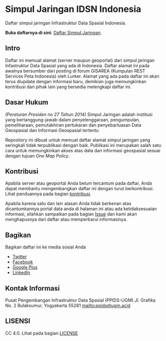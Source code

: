 # Simpul Jaringan IDSN Indonesia
Daftar simpul jaringan Infrastruktur Data Spasial Indonesia.

**Buka daftarnya di sini**: [Daftar Simpul Jaringan](/daftar-simpul-jaringan.md).

## Intro
Daftar ini memuat alamat (server maupun geoportal) dari simpul jaringan Infastruktur Data Spasial yang ada di Indonesia. Daftar alamat ini pada awalnya bersumber dari posting di forum GISAREA (Kumpulan REST Services Peta Indonesia) oleh Lurker. Alamat yang ada pada daftar ini akan terus diupdate dengan informasi baru, demikian juga memungkinkan kontribusi dari pihak lain yang bersedia melengkapi daftar ini.

## Dasar Hukum
*(Peraturan Presiden no 27 Tahun 2014)* Simpul Jaringan adalah institusi yang bertanggung-jawab dalam penyelenggaraan, pengumpulan, pemeliharaan, pemutakhiran pertukaran dan penyebarluasan Data Geospasial dan Informasi Geospasial tertentu

Repository ini dibuat untuk memuat daftar alamat simpul jaringan yang seringkali tidak terpublikasi dengan baik. Publikasi ini merupakan salah satu cara untuk memungkinkan akses atas data dan informasi geospasial sesuai dengan tujuan *One Map Policy*.

## Kontribusi
Apabila server atau geoportal Anda belum tercantum pada daftar, Anda dapat membantu mengembangkan daftar ini dengan turut berkontribusi. Lihat panduannya pada bagian [kontribusi](/CONTRIBUTING.md).

Apabila karena satu dan lain alasan Anda tidak berkenan atas dicantumkannya portal data anda di halaman ini atau ada ketidaksesuaian informasi, silahkan sampaikan pada bagian [Issue](https://github.com/ppids-ugm/simpul-jaringan-indonesia/issues/new) dan kami akan menghapusnya dari daftar atau memperbarui informasinya.

## Bagikan 
Bagikan daftar ini ke media sosial Anda
+ [Twitter](http://twitter.com/home?status=https://github.com/ppids-ugm/simpul-jaringan-indonesia/%0ADaftar%20Simpul%20Jaringan%20Indonesia)
+ [Facebook](http://www.facebook.com/sharer/sharer.php?s=100&p[url]=https://github.com/ppids-ugm/simpul-jaringan-indonesia/&p[images][0]=&p[title]=Daftar%20Simpul%20Jaringan%20Indonesia&p[summary]=)
+ [Google Plus](https://plus.google.com/share?url=https://github.com/ppids-ugm/simpul-jaringan-indonesia/)
+ [LinkedIn](http://www.linkedin.com/shareArticle?mini=true&url=https://github.com/ppids-ugm/simpul-jaringan-indonesia/&title=Daftar%20Simpul%20Jaringan%20Indonesia&summary=&source=)

## Kontak Informasi
Pusat Pengembangan Infrastruktur Data Spasial (PPIDS-UGM)
Jl. Grafika No. 2 Bulaksumur, Yogyakarta 55281
<mailto:ppids@ugm.acid>

## LISENSI
CC 4.0. Lihat pada bagian [LICENSE](/LICENSE.md)

